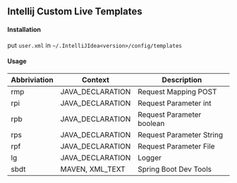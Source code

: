 ## Intellij Custom Live Templates

#### Installation

put `user.xml` in `~/.IntelliJIdea<version>/config/templates`

#### Usage

|Abbriviation |Context                         |Description                |
|-------------|--------------------------------|---------------------------|
|rmp          |JAVA_DECLARATION                |Request Mapping POST       |
|rpi          |JAVA_DECLARATION                |Request Parameter int      |
|rpb          |JAVA_DECLARATION                |Request Parameter boolean  |
|rps          |JAVA_DECLARATION                |Request Parameter String   |
|rpf          |JAVA_DECLARATION                |Request Parameter File     |
|lg           |JAVA_DECLARATION                |Logger                     |
|sbdt         |MAVEN, XML_TEXT                 |Spring Boot Dev Tools      |